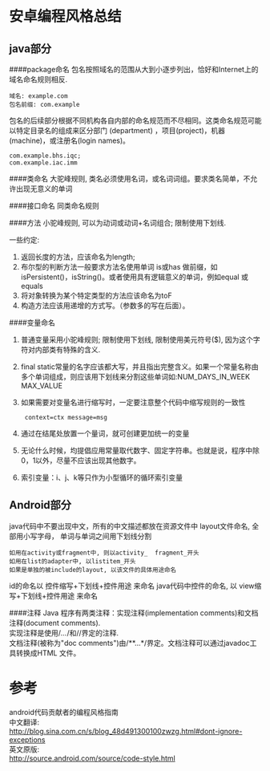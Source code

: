 # 安卓编程风格总结
## java部分

####package命名
包名按照域名的范围从大到小逐步列出，恰好和Internet上的域名命名规则相反.

	域名: example.com
	包名前缀: com.example

包名的后续部分根据不同机构各自内部的命名规范而不尽相同。这类命名规范可能以特定目录名的组成来区分部门 (department) ，项目(project)，机器(machine)，或注册名(login names)。

    com.example.bhs.iqc;
    com.example.iac.imm

####类命名
大驼峰规则, 类名必须使用名词，或名词词组。要求类名简单，不允许出现无意义的单词

####接口命名
同类命名规则

####方法
小驼峰规则, 可以为动词或动词+名词组合; 限制使用下划线.

一些约定:
1. 返回长度的方法，应该命名为length;
2.	布尔型的判断方法一般要求方法名使用单词 is或has 做前缀，如isPersistent()，isString()。或者使用具有逻辑意义的单词，例如equal 或equals
3.	将对象转换为某个特定类型的方法应该命名为toF
4.	构造方法应该用递增的方式写。（参数多的写在后面）。

####变量命名
1. 普通变量采用小驼峰规则; 限制使用下划线, 限制使用美元符号($), 因为这个字符对内部类有特殊的含义.

2. final static常量的名字应该都大写，并且指出完整含义。如果一个常量名称由多个单词组成，则应该用下划线来分割这些单词如:NUM_DAYS_IN_WEEK MAX_VALUE

3. 如果需要对变量名进行缩写时，一定要注意整个代码中缩写规则的一致性

        context=ctx message=msg
4. 通过在结尾处放置一个量词，就可创建更加统一的变量

5. 无论什么时候，均提倡应用常量取代数字、固定字符串。也就是说，程序中除0，1以外，尽量不应该出现其他数字。
6. 索引变量：i、j、k等只作为小型循环的循环索引变量


## Android部分
java代码中不要出现中文，所有的中文描述都放在资源文件中
layout文件命名, 全部用小写字母， 单词与单词之间用下划线分割

    如用在activity或fragment中, 则以activity_  fragment_开头
    如用在list的adapter中, 以listitem_开头
    如果是单独的被include的layout, 以该文件的具体用途命名
id的命名以 控件缩写+下划线+控件用途 来命名
java代码中控件的命名, 以 view缩写+下划线+控件用途 来命名



####注释
Java 程序有两类注释：实现注释(implementation comments)和文档注释(document comments).  
实现注释是使用/*...*/和//界定的注释.  
文档注释(被称为"doc comments")由/**...*/界定。文档注释可以通过javadoc工具转换成HTML 文件。


# 参考
android代码贡献者的编程风格指南  
中文翻译:  
http://blog.sina.com.cn/s/blog_48d491300100zwzg.html#dont-ignore-exceptions  
英文原版:  
http://source.android.com/source/code-style.html
